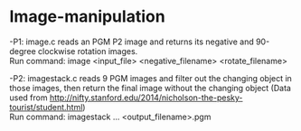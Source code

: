 # Image-manipulation

-P1: image.c reads an PGM P2 image and returns its negative and 90-degree clockwise rotation images.  
Run command: image <input_file> <negative_filename> <rotate_filename>

-P2: imagestack.c reads 9 PGM images and filter out the changing object in those images, then return the final image without the changing object (Data used from http://nifty.stanford.edu/2014/nicholson-the-pesky-tourist/student.html)   
Run command: imagestack <image1> ... <image9> <output_filename>.pgm
